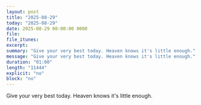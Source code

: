 ```yaml
---
layout: post
title: "2025-08-29"
today: "2025-08-29"
date: 2025-08-29 00:00:00 0000
file:
file_itunes:
excerpt:
summary: "Give your very best today. Heaven knows it's little enough."
message: "Give your very best today. Heaven knows it's little enough."
duration: "01:00"
length: "11444"
explicit: "no"
block: "no"
---
```

Give your very best today. Heaven knows it's little enough.

